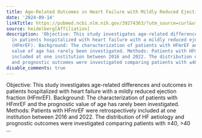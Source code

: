 ```yaml
---
title: Age-Related Outcomes in Heart Failure with Mildly Reduced Ejection Fraction
date: '2024-09-14'
linkTitle: https://pubmed.ncbi.nlm.nih.gov/39274363/?utm_source=curl&utm_medium=rss&utm_campaign=pubmed-2&utm_content=1FakS-2QOkCT8HsMOQP1bCRQ4YzyumYOmxmF0moLsQ3dFB1E9V&fc=20220326224207&ff=20240914193229&v=2.18.0.post9+e462414
source: heidelberg[Affiliation]
description: 'Objective: This study investigates age-related differences and outcomes
  in patients hospitalized with heart failure with a mildly reduced ejection fraction
  (HFmrEF). Background: The characterization of patients with HFmrEF and the prognostic
  value of age has rarely been investigated. Methods: Patients with HFmrEF were retrospectively
  included at one institution between 2016 and 2022. The distribution of HF aetiology
  and prognostic outcomes were investigated comparing patients with ≤40, >40 ...'
disable_comments: true
---
```

Objective: This study investigates age-related differences and outcomes in patients hospitalized with heart failure with a mildly reduced ejection fraction (HFmrEF). Background: The characterization of patients with HFmrEF and the prognostic value of age has rarely been investigated. Methods: Patients with HFmrEF were retrospectively included at one institution between 2016 and 2022. The distribution of HF aetiology and prognostic outcomes were investigated comparing patients with ≤40, >40 ...